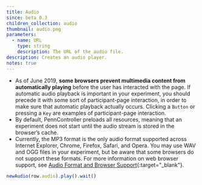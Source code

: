 ```yaml
---
title: Audio
since: beta 0.3
children_collection: audio
thumbnail: audio.png
parameters:
  - name: URL
    type: string
    description: The URL of the audio file.
description: Creates an audio player.
notes: true
---
```


+ As of June 2019, **some browsers prevent multimedia content from automatically playing**
before the user has interacted with the page.
    If automatic audio playback is important in your experiment, you should precede
    it with some sort of participant-page interaction, in order to make sure that
    automatic playback actually occurs. Clicking a `Button` or pressing a `Key`
    are examples of participant-page interaction.
+ By default, PennController preloads all resources, meaning that an experiment
does not start until the audio stream is stored in the browser’s cache.
+ Currently, the MP3 format is the only audio format supported across Internet
Explorer, Chrome, Firefox, Safari, and Opera. You may use WAV and OGG files in
your experiment, but be aware that some browsers do not support these formats.
For more information on web browser support, see
[Audio Format and Browser Support](https://www.w3schools.com/tags/tag_audio.asp){:target="_blank"}.

<!--more-->

```javascript
newAudio(row.audio).play().wait() 
```

